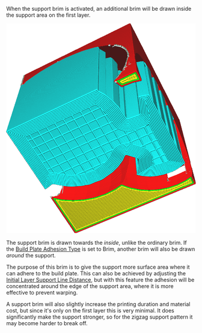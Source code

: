When the support brim is activated, an additional brim will be drawn inside the support area on the first layer.

![The support brim](../../../articles/images/support_brim_4mm.png)

The support brim is drawn towards the *inside*, unlike the ordinary brim. If the [Build Plate Adhesion Type](../platform_adhesion/adhesion_type.md) is set to Brim, another brim will also be drawn *around* the support.

The purpose of this brim is to give the support more surface area where it can adhere to the build plate. This can also be achieved by adjusting the [Initial Layer Support Line Distance](support_initial_layer_line_distance.md), but with this feature the adhesion will be concentrated around the edge of the support area, where it is more effective to prevent warping.

A support brim will also slightly increase the printing duration and material cost, but since it's only on the first layer this is very minimal. It does significantly make the support stronger, so for the zigzag support pattern it may become harder to break off.
